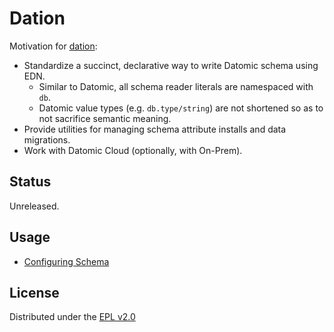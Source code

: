 # Dation 

Motivation for [dation](https://github.com/alidlo/dation/tree/master/dation): 
* Standardize a succinct, declarative way to write Datomic schema using EDN.
  * Similar to Datomic, all schema reader literals are namespaced with `db`.
  * Datomic value types (e.g. `db.type/string`) are not shortened so as to not sacrifice semantic meaning.
* Provide utilities for managing schema attribute installs and data migrations.
* Work with Datomic Cloud (optionally, with On-Prem).

## Status 

Unreleased. 

## Usage

- [Configuring Schema](/docs/schema.md)

## License

Distributed under the [EPL v2.0](LICENSE)
